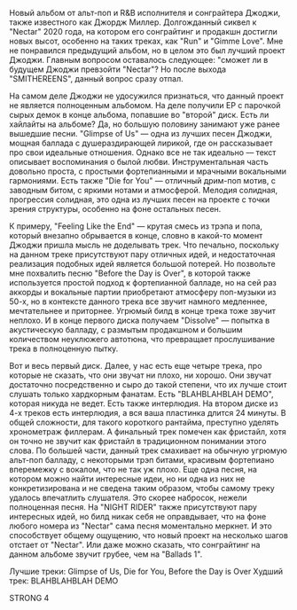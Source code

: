 Новый альбом от альт-поп и R&B исполнителя и сонграйтера Джоджи, также известного как Джордж Миллер. Долгожданный сиквел к "Nectar" 2020 года, на котором его сонграйтинг и продакшн достигли новых высот, особенно на таких треках, как "Run" и "Gimme Love". Мне не понравился предыдущий альбом, но в целом это был лучший проект Джоджи. Главным вопросом оставалось следующее: "сможет ли в будущем Джоджи превзойти "Nectar"? Но после выхода "SMITHEREENS", данный вопрос сразу отпал.

На самом деле Джоджи не удосужился признаться, что данный проект не является полноценным альбомом. На деле получили EP с парочкой сырых демок в конце альбома, попавшие во "второй" диск. Есть ли хайлайты на альбоме? Да, но большую половину занимают уже ранее вышедшие песни. "Glimpse of Us" — одна из лучших песен Джоджи, мощная баллада с душераздирающей лирикой, где он рассказывает про свои идеальные отношения. Однако все не так идеально — текст описывает воспоминания о былой любви. Инструментальная часть довольно проста, с простыми фортепианными и мрачными вокальными гармониями. Есть также "Die for You" — отличный дрим-поп мотив, с заводным битом, с яркими нотами и атмосферой. Мелодия солидная, прогрессия солидная, это одна из лучших песен на проекте с точки зрения структуры, особенно на фоне остальных песен.

К примеру, "Feeling Like the End" — крутая смесь из трэпа и попа, который внезапно обрывается в конце, словно в какой-то момент Джоджи пришла мысль не доделывать трек. Что печально, поскольку на данном треке присутствуют пару отличных идей, и недостаточная реализация подобных идей является большой потерей. Но позвольте мне похвалить песню "Before the Day is Over", в которой также используется простой подход к фортепианной балладе, но на сей раз аккорды и вокальные партии приобретают атмосферу поп-музыки из 50-х, но в контексте данного трека все звучит намного медленнее, мечтательнее и приторнее. Угрюмый билд в конце трека тоже звучит неплохо. И в конце первого диска получаем "Dissolve" — попытка в акустическую балладу, с размытым продакшном и большим количеством неуклюжего автотюна, что превращает прослушивание трека в полноценную пытку.

Вот и весь первый диск. Далее, у нас есть еще четыре трека, про которые не сказать, что они звучат ни плохо, ни хорошо. Они звучат достаточно посредственно и сыро до такой степени, что их лучше стоит слушать только хардкорным фанатам. Есть "BLAHBLAHBLAH DEMO", которая никуда не ведет. Есть также интерлюдия. На втором диске из 4-х треков есть интерлюдия, а вся ваша пластинка длится 24 минуты. В общей сложности, для такого короткого рантайма, преступно уделять хронометраж филлерам. А финальный трек помечен как фристайл, хотя он точно не звучит как фристайл в традиционном понимании этого слова. По большей части, данный трек смахивает на обычную угрюмую альт-поп балладу, с некоторыми трэп битами, красивым фортепиано вперемежку с вокалом, что не так уж плохо. Еще одна песня, на котором можно найти интересные идеи, но ни одна из них не конкретизирована и не сведена таким образом, чтобы самому треку удалось впечатлить слушателя. Это скорее набросок, нежели полноценная песня. На "NIGHT RIDER" также присутствуют пару интересных идей, но билд никак себя не оправдывает, что на фоне любого номера из "Nectar" сама песня моментально меркнет. И это способствует общему ощущению, что новый проект на несколько шагов отстает от "Nectar". Или даже можно сказать, что сонграйтинг на данном альбоме звучит грубее, чем на "Ballads 1".

Лучшие треки: Glimpse of Us, Die for You, Before the Day is Over
Худший трек: BLAHBLAHBLAH DEMO

STRONG 4
